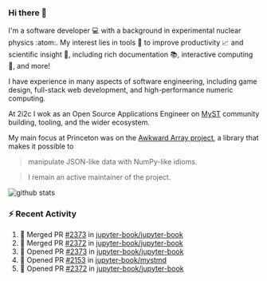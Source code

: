 ### Hi there 👋 

I'm a software developer 💻 with a background in experimental nuclear physics :atom:. My interest lies in tools :wrench: to improve productivity :chart_with_upwards_trend: and scientific insight :telescope:, including rich documentation 📚, interactive computing 🧮, and more! 

I have experience in many aspects of software engineering, including game design, full-stack web development, and high-performance numeric computing. 

At 2i2c I wok as an Open Source Applications Engineer on [MyST](https://github.com/jupyter-book/mystmd) community building, tooling, and the wider ecosystem. 

My main focus at Princeton was on the [Awkward Array project](awkward-array.org/), a library that makes it possible to 
> manipulate JSON-like data with NumPy-like idioms.

> I remain an active maintainer of the project. 

![github stats](https://github-readme-stats.vercel.app/api?username=agoose77&show_icons=true&hide_rank=true&hide_title=true&bg_color=30,e76445,904e95&text_color=efe3ec&icon_color=efe3ec)
<!--
**agoose77/agoose77** is a ✨ _special_ ✨ repository because its `README.md` (this file) appears on your GitHub profile.

Here are some ideas to get you started:

- 🔭 I’m currently working on ...
- 🌱 I’m currently learning ...
- 👯 I’m looking to collaborate on ...
- 🤔 I’m looking for help with ...
- 💬 Ask me about ...
- 📫 How to reach me: ...
- 😄 Pronouns: ...
- ⚡ Fun fact: ...
-->

### :zap: Recent Activity

<!--START_SECTION:activity-->
1. 🎉 Merged PR [#2373](https://github.com/jupyter-book/jupyter-book/pull/2373) in [jupyter-book/jupyter-book](https://github.com/jupyter-book/jupyter-book)
2. 🎉 Merged PR [#2372](https://github.com/jupyter-book/jupyter-book/pull/2372) in [jupyter-book/jupyter-book](https://github.com/jupyter-book/jupyter-book)
3. 💪 Opened PR [#2373](https://github.com/jupyter-book/jupyter-book/pull/2373) in [jupyter-book/jupyter-book](https://github.com/jupyter-book/jupyter-book)
4. 💪 Opened PR [#2153](https://github.com/jupyter-book/mystmd/pull/2153) in [jupyter-book/mystmd](https://github.com/jupyter-book/mystmd)
5. 💪 Opened PR [#2372](https://github.com/jupyter-book/jupyter-book/pull/2372) in [jupyter-book/jupyter-book](https://github.com/jupyter-book/jupyter-book)
<!--END_SECTION:activity-->
